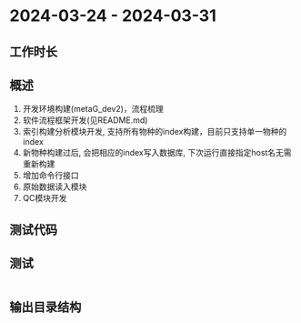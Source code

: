 # 2024-03-24 -  2024-03-31

## 工作时长

## 概述
1. 开发环境构建(metaG_dev2)，流程梳理
2. 软件流程框架开发(见README.md)
3. 索引构建分析模块开发, 支持所有物种的index构建，目前只支持单一物种的index
4. 新物种构建过后, 会把相应的index写入数据库, 下次运行直接指定host名无需重新构建
5. 增加命令行接口
6. 原始数据读入模块
7. QC模块开发

## 测试代码


## 测试

```shell

```


## 输出目录结构

```

```
